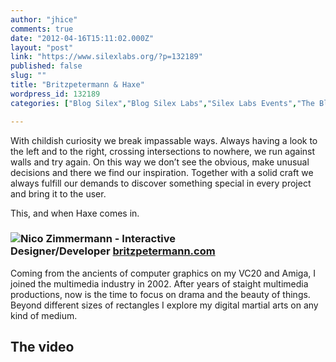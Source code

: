 ```yaml
---
author: "jhice"
comments: true
date: "2012-04-16T15:11:02.000Z"
layout: "post"
link: "https://www.silexlabs.org/?p=132189"
published: false
slug: ""
title: "Britzpetermann & Haxe"
wordpress_id: 132189
categories: ["Blog Silex","Blog Silex Labs","Silex Labs Events","The Blog"]

---
```

With childish curiosity we break impassable ways. Always having a look to the left and to the right, crossing intersections to nowhere, we run against walls and try again. On this way we don’t see the obvious, make unusual decisions and there we find our inspiration. Together with a solid craft we always fulfill our demands to discover something special in every project and bring it to the user.

This, and when Haxe comes in.


### [![](https://www.silexlabs.org/wp-content/uploads/2012/04/nico-zimmermann1.jpg)](https://www.silexlabs.org/?attachment_id=132190)Nico Zimmermann - Interactive Designer/Developer [britzpetermann.com](http://britzpetermann.com/)


Coming from the ancients of computer graphics on my VC20 and Amiga, I joined the multimedia industry in 2002. After years of staight multimedia productions, now is the time to focus on drama and the beauty of things. Beyond different sizes of rectangles I explore my digital martial arts on any kind of medium.


## The video




